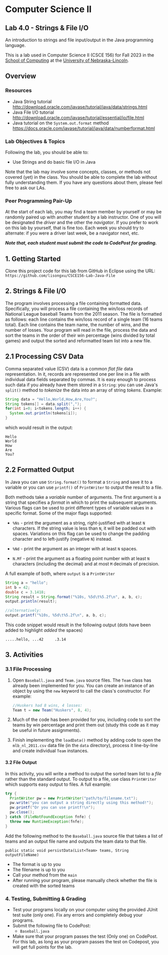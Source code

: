 # Computer Science II
## Lab 4.0 - Strings & File I/O

An introduction to strings and file input/output in the Java programming
language.  

This is a lab used in Computer Science II (CSCE 156) for Fall 2023 
in the [School of Computing](https://computing.unl.edu) 
at the [University of Nebraska-Lincoln](https://unl.edu).

## Overview

### Resources

* Java String tutorial   
http://download.oracle.com/javase/tutorial/java/data/strings.html
* Java File I/O tutorial  
http://download.oracle.com/javase/tutorial/essential/io/file.html
* Java tutorial on the `System.out.format` method  
https://docs.oracle.com/javase/tutorial/java/data/numberformat.html

### Lab Objectives & Topics

Following the lab, you should be able to:
* Use Strings and do basic file I/O in Java

Note that the lab may involve some concepts, classes, or methods not covered (yet) in the class. You should be able to complete the lab without fully understanding them. If you have any questions about them, please feel free to ask our LAs. 

### Peer Programming Pair-Up

At the start of
each lab, you may find a team member by yourself or may be randomly paired up with another student by
a lab instructor.  One of you will be designated the *driver* 
and the other the *navigator*. If you prefer to work on this lab by yourself, that is fine too.  Each week you should try to alternate: if you were a driver 
last week, be a navigator next, etc. 

***Note that, each student must submit the code to CodePost for grading.***


## 1. Getting Started

Clone this project code for this lab from GitHub in Eclipse using the
URL: `https://github.com/lisongxu/CSCE156-Lab-Java-File`


## 2. Strings & File I/O

The program involves processing a file containing formatted data.
Specifically, you will process a file containing the win/loss records of
National League baseball Teams from the 2011 season. The file is
formatted as follows: each line contains the win/loss record of a single
team (16 teams total). Each line contains the team name, the number of
wins, and the number of losses. Your program will read in the file,
process the data and sort the teams in the order of their win percentage
(wins divided by total games) and output the sorted and reformatted team
list into a new file.

## 2.1 Processing CSV Data

Comma separated value (CSV) data is a common *flat file* data representation.
In it, records are represented one per line in a file with individual data 
fields separated by commas.  It is easy enough to process such data if you 
already have them stored in a `String`: you can use Java's `split()` method
to *tokenize* the data into an array of string *tokens*.  Example:

```java
String data = "Hello,World,How,Are,You?";
String tokens[] = data.split(",");
for(int i=0; i<tokens.length; i++) {
  System.out.println(tokens[i]);
}
```

which would result in the output: 
```text
Hello
World
How
Are
You?
```

## 2.2 Formatted Output

In Java you can use `String.format()` to format a `String` and save it
to a variable or you can use `printf()` of `PrintWriter` to output the result
to a file.

Both methods take a *variable* number of arguments.  The first
argument is a string that specifies a *format* in which to print the 
subsequent arguments.  Various flags can be used to print different types of 
variable values in a specific format. Some of the major flags
supported:

* `%Ns` - print the argument as a string, right-justified with at least `N`
    characters. If the string value is less than `N`, it will be padded
    out with spaces. Variations on this flag can be used to change the
    padding character and to left-justify (negative `N`) instead.

* `%Nd` - print the argument as an integer with at least `N` spaces.

* `N.Mf` - print the argument as a floating point number with at least `N`
    characters (including the decimal) and at most `M` decimals of
    precision.

A full example of both, where `output` is a `PrintWriter`

```java
String a = "hello"; 
int b = 42;
double c = 3.1418;
String result = String.format("%10s, %5d\t%5.2f\n", a, b, c);
output.println(result);

//alternatively:
output.printf("%10s, %5d\t%5.2f\n", a, b, c);
```

This code snippet would result in the following output (dots
have been added to highlight *added* the spaces)

```text
.....hello, ...42     .3.14
```


## 3. Activities 

    
### 3.1 File Processing

1.  Open `Baseball.java` and `Team.java` source files. 
    The `Team` class has already been implemented for you.  You can create an instance of an object by using the `new` keyword to
    call the class's constructor.  For example:  
    ```java
    //Huskers had 8 wins, 4 losses:
    Team t = new Team("Huskers", 8, 4);
    ```

2.  Much of the code has been provided for you, including code to sort 
    the teams by win percentage and print them out (study this code as
    it may be useful in future assignments).

3.  Finish implementing the `loadData()` method by adding code to open
    the `mlb_nl_2011.csv` data file (in the `data` directory), process
    it line-by-line and create individual `Team` instances.

#### 3.2 File Output

In this activity, you will write a method to output the sorted team list
to a *file* rather than the standard output.  To output to a file, use 
 class `PrintWriter` which supports easy output to files. A full example:

```java
try {
  PrintWriter pw = new PrintWriter("path/to/filename.txt");
  pw.write("you can output a string directly using this method!");
  pw.printf("Or you can use printf!\n");
  pw.close();
} catch (FileNotFoundException fnfe) {
  throw new RuntimeException(fnfe);
}
```
Add the following method to the `Baseball.java` source file that 
takes a list of teams and an output file name and outputs
the team data to that file.  

`public static void persistData(List<Team> teams, String outputFileName)`
- The format is up to you
- The filename is up to you
- Call your method from the `main`
- After running your program, please manually check whether the file is created with the sorted teams

### 4. Testing, Submitting & Grading

* Test your programs locally on your computer using the provided JUnit test suite (only one).  Fix any
errors and completely debug your programs.
* Submit the following file to CodePost:
  * `Baseball.java`
* Make sure that your program passes  the test (Only one) on CodePost. For this lab, as long as your program passes  the test on Codepost, you will get full points for the lab.

